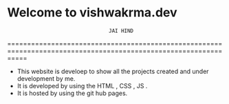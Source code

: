 # Welcome to vishwakrma.dev
                                     JAI HIND
=================================================================================================================

* This website is develoep to show all the projects created and under development by me.
* It is developed by using the HTML , CSS , JS .
* It is hosted by using the git hub pages. 